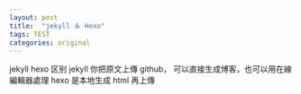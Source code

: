 ```yaml
---
layout: post
title:  "jekyll ＆ Hexo" 
tags: TEST
categories: original
---
```


jekyll hexo 区别
jekyll 你把原文上傳 github， 可以直接生成博客，也可以用在線編輯器處理 
hexo 是本地生成 html 再上傳